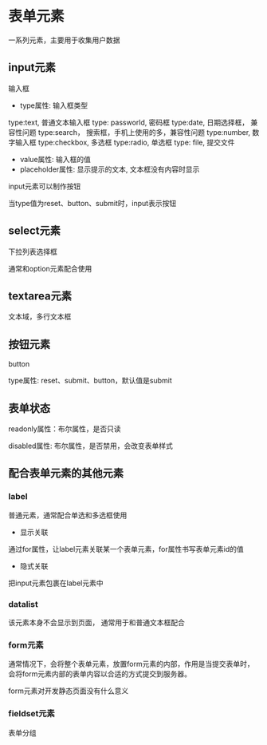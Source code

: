 # 表单元素

一系列元素，主要用于收集用户数据

## input元素

输入框

- type属性: 输入框类型

type:text, 普通文本输入框
type: passworld, 密码框
type:date, 日期选择框， 兼容性问题
type:search， 搜索框，手机上使用的多，兼容性问题
type:number, 数字输入框
type:checkbox, 多选框
type:radio, 单选框
type: file, 提交文件

- value属性: 输入框的值
- placeholder属性: 显示提示的文本, 文本框没有内容时显示

input元素可以制作按钮

当type值为reset、button、submit时，input表示按钮

## select元素

下拉列表选择框

通常和option元素配合使用

## textarea元素

文本域，多行文本框

## 按钮元素

button

type属性: reset、submit、button，默认值是submit

## 表单状态

readonly属性：布尔属性，是否只读

disabled属性: 布尔属性，是否禁用，会改变表单样式

## 配合表单元素的其他元素

### label

普通元素，通常配合单选和多选框使用

- 显示关联

通过for属性，让label元素关联某一个表单元素，for属性书写表单元素id的值

- 隐式关联

把input元素包裹在label元素中

### datalist

该元素本身不会显示到页面， 通常用于和普通文本框配合

### form元素

通常情况下，会将整个表单元素，放置form元素的内部，作用是当提交表单时，会将form元素内部的表单内容以合适的方式提交到服务器。

form元素对开发静态页面没有什么意义

### fieldset元素

表单分组


